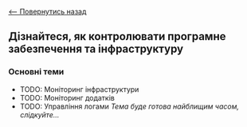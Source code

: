 [<-- Повернутись назад](index.md)

## Дізнайтеся, як контролювати програмне забезпечення та інфраструктуру

### Основні теми
  - TODO: Моніторинг інфраструктури
  - TODO: Моніторинг додатків
  - TODO: Управління логами
*Тема буде готова найблищим часом, слідкуйте...*